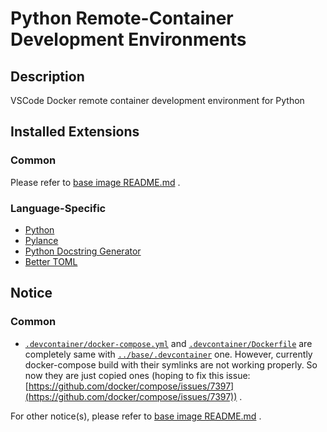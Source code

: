 # Python Remote-Container Development Environments

## Description

VSCode Docker remote container development environment for Python

## Installed Extensions

### Common

Please refer to [base image README.md](../base/README.md) .

### Language-Specific

- [Python](https://marketplace.visualstudio.com/items?itemName=ms-python.python)
- [Pylance](https://marketplace.visualstudio.com/items?itemName=ms-python.vscode-pylance)
- [Python Docstring Generator](https://marketplace.visualstudio.com/items?itemName=njpwerner.autodocstring)
- [Better TOML](https://marketplace.visualstudio.com/items?itemName=bungcip.better-toml)
<!-- - [reStructuredText](https://marketplace.visualstudio.com/items?itemName=lextudio.restructuredtex) -->
<!-- - [reStructuredText Syntax highlighting](https://marketplace.visualstudio.com/items?itemName=trond-snekvik.simple-rst) -->

## Notice

### Common

- [`.devcontainer/docker-compose.yml`](./.devcontainer/docker-compose.yml) and [`.devcontainer/Dockerfile`](./.devcontainer/Dockerfile) are completely same with [`../base/.devcontainer`](../base/.devcontainer) one. However, currently docker-compose build with their symlinks are not working properly. So now they are just copied ones (hoping to fix this issue: [https://github.com/docker/compose/issues/7397](https://github.com/docker/compose/issues/7397)) .

For other notice(s), please refer to [base image README.md](../base/README.md) .
